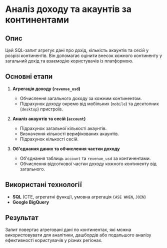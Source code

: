 #  Аналіз доходу та акаунтів за континентами  

##  Опис  
Цей SQL-запит агрегує дані про дохід, кількість акаунтів та сесій у розрізі континентів. Він допомагає оцінити внесок кожного континенту у загальний дохід та взаємодію користувачів із платформою.  

##  Основні етапи  
1. **Агрегація доходу (`revenue_usd`)**  
   - Обчислення загального доходу за кожним континентом.  
   - Підрахунок доходу окремо від мобільних (`mobile`) та десктопних (`desktop`) пристроїв.  

2. **Аналіз акаунтів та сесій (`account`)**  
   - Підрахунок загальної кількості акаунтів.  
   - Визначення кількості верифікованих акаунтів.  
   - Підрахунок кількості сесій.  

3. **Об'єднання даних та обчислення частки доходу**  
   - Об'єднання таблиць `account` та `revenue_usd` за континентами.  
   - Обчислення відсоткової частки доходу кожного континенту від загального.  

##  Використані технології  
- **SQL** (CTE, агрегатні функції, умовна агрегація `CASE WHEN`, `JOIN`)  
- **Google BigQuery** 

##  Результат  
Запит повертає агреговані дані по континентах, які можна використовувати для аналітики, дашбордів або подальшого аналізу ефективності користувачів у різних регіонах.  
